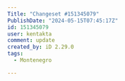 ```yaml
---
Title: "Changeset #151345079"
PublishDate: "2024-05-15T07:45:17Z"
id: 151345079
user: kentakta
comment: update
created_by: iD 2.29.0
tags:
  - Montenegro

---
```

